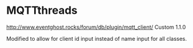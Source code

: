 # MQTTthreads
http://www.eventghost.rocks/forum/db/plugin/mqtt_client/
Custom 1.1.0

Modified to allow for client id input instead of name input for all classes.
